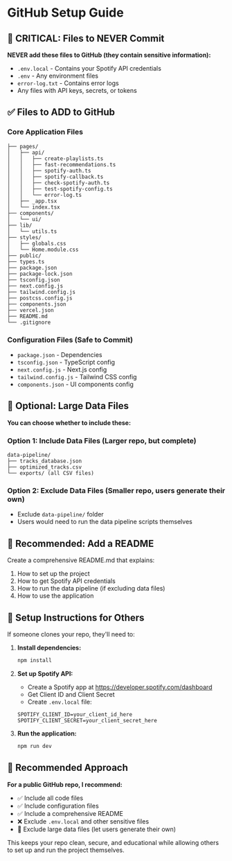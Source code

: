 # GitHub Setup Guide

## 🚨 CRITICAL: Files to NEVER Commit

**NEVER add these files to GitHub (they contain sensitive information):**
- `.env.local` - Contains your Spotify API credentials
- `.env` - Any environment files
- `error-log.txt` - Contains error logs
- Any files with API keys, secrets, or tokens

## ✅ Files to ADD to GitHub

### Core Application Files
```
├── pages/
│   ├── api/
│   │   ├── create-playlists.ts
│   │   ├── fast-recommendations.ts
│   │   ├── spotify-auth.ts
│   │   ├── spotify-callback.ts
│   │   ├── check-spotify-auth.ts
│   │   ├── test-spotify-config.ts
│   │   └── error-log.ts
│   ├── _app.tsx
│   └── index.tsx
├── components/
│   └── ui/
├── lib/
│   └── utils.ts
├── styles/
│   ├── globals.css
│   └── Home.module.css
├── public/
├── types.ts
├── package.json
├── package-lock.json
├── tsconfig.json
├── next.config.js
├── tailwind.config.js
├── postcss.config.js
├── components.json
├── vercel.json
├── README.md
└── .gitignore
```

### Configuration Files (Safe to Commit)
- `package.json` - Dependencies
- `tsconfig.json` - TypeScript config
- `next.config.js` - Next.js config
- `tailwind.config.js` - Tailwind CSS config
- `components.json` - UI components config

## 🤔 Optional: Large Data Files

**You can choose whether to include these:**

### Option 1: Include Data Files (Larger repo, but complete)
```
data-pipeline/
├── tracks_database.json
├── optimized_tracks.csv
└── exports/ (all CSV files)
```

### Option 2: Exclude Data Files (Smaller repo, users generate their own)
- Exclude `data-pipeline/` folder
- Users would need to run the data pipeline scripts themselves

## 📝 Recommended: Add a README

Create a comprehensive README.md that explains:
1. How to set up the project
2. How to get Spotify API credentials
3. How to run the data pipeline (if excluding data files)
4. How to use the application

## 🔧 Setup Instructions for Others

If someone clones your repo, they'll need to:

1. **Install dependencies:**
   ```bash
   npm install
   ```

2. **Set up Spotify API:**
   - Create a Spotify app at https://developer.spotify.com/dashboard
   - Get Client ID and Client Secret
   - Create `.env.local` file:
   ```
   SPOTIFY_CLIENT_ID=your_client_id_here
   SPOTIFY_CLIENT_SECRET=your_client_secret_here
   ```

3. **Run the application:**
   ```bash
   npm run dev
   ```

## 🎯 Recommended Approach

**For a public GitHub repo, I recommend:**
- ✅ Include all code files
- ✅ Include configuration files
- ✅ Include a comprehensive README
- ❌ Exclude `.env.local` and other sensitive files
- 🤔 Exclude large data files (let users generate their own)

This keeps your repo clean, secure, and educational while allowing others to set up and run the project themselves.
